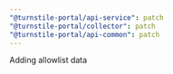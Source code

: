```yaml
---
"@turnstile-portal/api-service": patch
"@turnstile-portal/collector": patch
"@turnstile-portal/api-common": patch
---
```


Adding allowlist data
